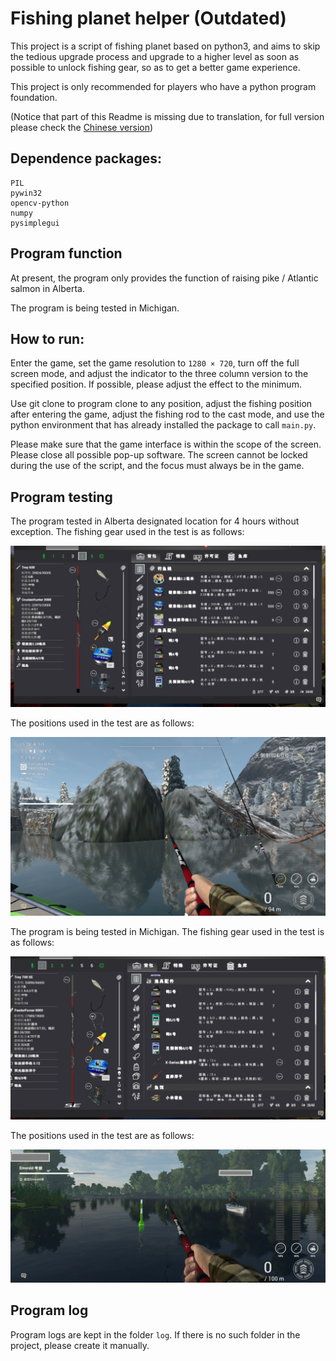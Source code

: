 # Fishing planet helper (Outdated)

This project is a script of fishing planet based on python3, and aims to skip the tedious upgrade process and upgrade to a higher level as soon as possible to unlock fishing gear, so as to get a better game experience.

This project is only recommended for players who have a python program foundation.

(Notice that part of this Readme is missing due to translation, for full version please check the [Chinese version](Readme.md))

## Dependence packages:
```
PIL
pywin32
opencv-python
numpy
pysimplegui
```


## Program function

At present, the program only provides the function of raising pike / Atlantic salmon in Alberta.

The program is being tested in Michigan.




## How to run:

Enter the game, set the game resolution to ```1280 × 720```, turn off the full screen mode, and adjust the indicator to the three column version to the specified position. If possible, please adjust the effect to the minimum.

Use git clone to program clone to any position, adjust the fishing position after entering the game, adjust the fishing rod to the cast mode, and use the python environment that has already installed the package to call ```main.py```.

Please make sure that the game interface is within the scope of the screen. Please close all possible pop-up software. The screen cannot be locked during the use of the script, and the focus must always be in the game.

## Program testing

The program tested in Alberta designated location for 4 hours without exception. The fishing gear used in the test is as follows:

![Equipment in Alberta](./../image/readme/equipment_in_alberta.png "Equipment")

The positions used in the test are as follows:

![Position in Alberta](./../image/readme/position_in_alberta.png "Position")

The program is being tested in Michigan. The fishing gear used in the test is as follows:

![Equipment in Michigan](./../image/readme/equipment_in_michigan.png "Equipment")

The positions used in the test are as follows:

![Position in Alberta](./../image/readme/position_in_michigan.png "Position")


## Program log

Program logs are kept in the folder ```log```. If there is no such folder in the project, please create it manually.